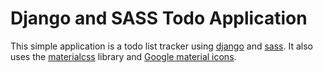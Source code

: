 # Django and SASS Todo Application

This simple application is a todo list tracker using [django](https://www.djangoproject.com/) and [sass](https://sass-lang.com/). It also uses the [materialcss](https://materializecss.com/) library and [Google material icons](https://material.io/resources/icons/?style=baseline).